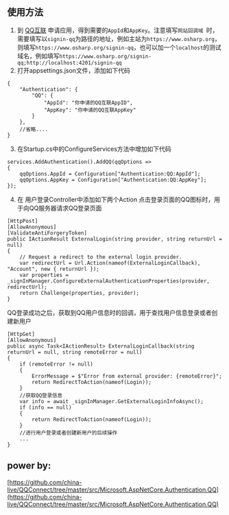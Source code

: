 ﻿## 使用方法
1. 到 [QQ互联](https://connect.qq.com/index.html) 申请应用，得到需要的`AppId`和`AppKey`。注意填写`网站回调域 `时，需要填写以`signin-qq`为路径的地址，例如主站为`https://www.osharp.org`，则填写`https://www.osharp.org/signin-qq`，也可以加一个`localhost`的测试域名，例如填写`https://www.osharp.org/signin-qq;http://localhost:4201/signin-qq`
2. 打开appsettings.json文件，添加如下代码

```
{
    "Authentication": {
        "QQ": {
            "AppId": "你申请的QQ互联AppID",
            "AppKey": "你申请的QQ互联AppKey"
        }
    },
    //省略....
}
```

3. 在Startup.cs中的ConfigureServices方法中增加如下代码

```
services.AddAuthentication().AddQQ(qqOptions =>
{
    qqOptions.AppId = Configuration["Authentication:QQ:AppId"];
    qqOptions.AppKey = Configuration["Authentication:QQ:AppKey"];
});
```
4. 在 用户登录Controller中添加如下两个Action
点击登录页面的QQ图标时，用于向QQ服务器请求QQ登录页面
```
[HttpPost]
[AllowAnonymous]
[ValidateAntiForgeryToken]
public IActionResult ExternalLogin(string provider, string returnUrl = null)
{
    // Request a redirect to the external login provider.
    var redirectUrl = Url.Action(nameof(ExternalLoginCallback), "Account", new { returnUrl });
    var properties = _signInManager.ConfigureExternalAuthenticationProperties(provider, redirectUrl);
    return Challenge(properties, provider);
}
```
QQ登录成功之后，获取到QQ用户信息时的回调，用于查找用户信息登录或者创建新用户
```
[HttpGet]
[AllowAnonymous]
public async Task<IActionResult> ExternalLoginCallback(string returnUrl = null, string remoteError = null)
{
    if (remoteError != null)
    {
        ErrorMessage = $"Error from external provider: {remoteError}";
        return RedirectToAction(nameof(Login));
    }
    //获取QQ登录信息
    var info = await _signInManager.GetExternalLoginInfoAsync();
    if (info == null)
    {
        return RedirectToAction(nameof(Login));
    }
    //进行用户登录或者创建新用户的后续操作
    ...
}

```

## power by:
[https://github.com/china-live/QQConnect/tree/master/src/Microsoft.AspNetCore.Authentication.QQ](https://github.com/china-live/QQConnect/tree/master/src/Microsoft.AspNetCore.Authentication.QQ)